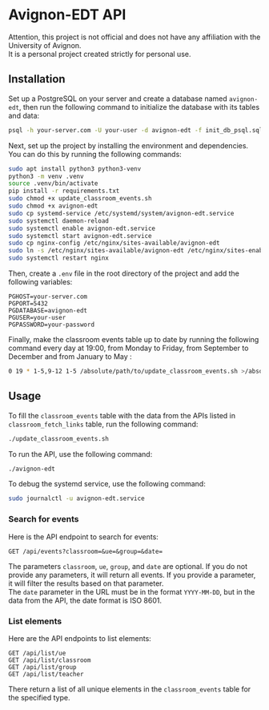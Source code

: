 # Avignon-EDT API

Attention, this project is not official and does not have any affiliation with the University of Avignon.  
It is a personal project created strictly for personal use.

## Installation

Set up a PostgreSQL on your server and create a database named `avignon-edt`, then run the following command to initialize the database with its tables and data:

```bash
psql -h your-server.com -U your-user -d avignon-edt -f init_db_psql.sql
```

Next, set up the project by installing the environment and dependencies. You can do this by running the following commands:

```bash
sudo apt install python3 python3-venv
python3 -m venv .venv
source .venv/bin/activate
pip install -r requirements.txt
sudo chmod +x update_classroom_events.sh
sudo chmod +x avignon-edt
sudo cp systemd-service /etc/systemd/system/avignon-edt.service
sudo systemctl daemon-reload
sudo systemctl enable avignon-edt.service
sudo systemctl start avignon-edt.service
sudo cp nginx-config /etc/nginx/sites-available/avignon-edt
sudo ln -s /etc/nginx/sites-available/avignon-edt /etc/nginx/sites-enabled/avignon-edt
sudo systemctl restart nginx
```

Then, create a `.env` file in the root directory of the project and add the following variables:

```env
PGHOST=your-server.com
PGPORT=5432
PGDATABASE=avignon-edt
PGUSER=your-user
PGPASSWORD=your-password
```

Finally, make the classroom events table up to date by running the following command every day at 19:00, from Monday to Friday, from September to December and from January to May :

```bash
0 19 * 1-5,9-12 1-5 /absolute/path/to/update_classroom_events.sh >/absolute/path/to/logs.txt 2>&1
```

## Usage

To fill the `classroom_events` table with the data from the APIs listed in `classroom_fetch_links` table, run the following command:

```bash
./update_classroom_events.sh
```

To run the API, use the following command:

```bash
./avignon-edt
```

To debug the systemd service, use the following command:

```bash
sudo journalctl -u avignon-edt.service
```

### Search for events

Here is the API endpoint to search for events:

```http
GET /api/events?classroom=&ue=&group=&date=
```

The parameters `classroom`, `ue`, `group`, and `date` are optional. If you do not provide any parameters, it will return all events. If you provide a parameter, it will filter the results based on that parameter.  
The `date` parameter in the URL must be in the format `YYYY-MM-DD`, but in the data from the API, the date format is ISO 8601.

### List elements

Here are the API endpoints to list elements:

```http
GET /api/list/ue
GET /api/list/classroom
GET /api/list/group
GET /api/list/teacher
```

There return a list of all unique elements in the `classroom_events` table for the specified type.
